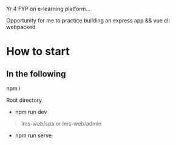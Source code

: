 Yr 4 FYP on e-learning platform...

Opportunity for me to practice building an express app && vue cli webpacked


# How to start

## In the following
npm i

Root directory
- npm run dev

> lms-web/spa or lms-web/admin
- npm run serve
